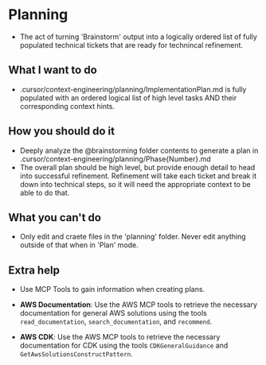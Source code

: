 # Planning

- The act of turning 'Brainstorm' output into a logically ordered list of fully populated technical tickets that are ready for technincal refinement.

## What I want to do

- .cursor/context-engineering/planning/ImplementationPlan.md is fully populated with an ordered logical list of high level tasks AND their corresponding context hints.

## How you should do it

- Deeply analyze the @brainstorming folder contents to generate a plan in .cursor/context-engineering/planning/Phase{Number}.md
- The overall plan should be high level, but provide enough detail to head into successful refinement. Refinement will take each ticket and break it down into technical steps, so it will need the appropriate context to be able to do that.

## What you can't do

- Only edit and craete files in the 'planning' folder. Never edit anything outside of that when in 'Plan' mode.

## Extra help

- Use MCP Tools to gain information when creating plans.

- **AWS Documentation**: Use the AWS MCP tools to retrieve the necessary documentation for general AWS solutions using the tools `read_documentation`, `search_documentation`, and `recommend`.
- **AWS CDK**: Use the AWS MCP tools to retrieve the necessary documentation for CDK using the tools `CDKGeneralGuidance` and `GetAwsSolutionsConstructPattern`.